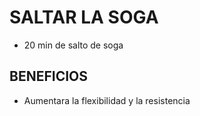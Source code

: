 # SALTAR LA SOGA
- 20 min de salto de soga
## BENEFICIOS
- Aumentara la flexibilidad y la resistencia 